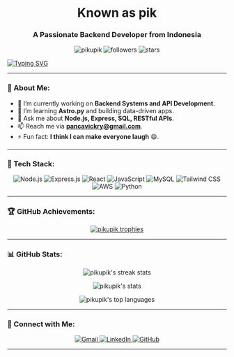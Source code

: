 <h1 align="center">Known as pik</h1>
<h3 align="center">A Passionate Backend Developer from Indonesia</h3>

<p align="center">
  <img src="https://komarev.com/ghpvc/?username=pikupik&label=Profile%20views&color=0e75b6&style=flat-square" alt="pikupik" /> 
  <img src="https://img.shields.io/github/followers/pikupik?color=blue&label=Followers&logo=github&style=flat-square" alt="followers" />
  <img src="https://img.shields.io/github/stars/pikupik?color=yellow&label=Stars&logo=github&style=flat-square" alt="stars" />
</p>

[![Typing SVG](https://readme-typing-svg.demolab.com?font=Fira+Code&size=22&duration=3000&pause=1000&color=00FF00&center=true&vCenter=true&width=435&lines=Backend+Developer;Node.js+and+Express+Specialist;REST+API+Architect;Passionate+Learner)](https://git.io/typing-svg)

---

### 🌟 About Me:

- 🔭 I’m currently working on **Backend Systems and API Development**.
- 🌱 I’m learning **Astro.py** and building data-driven apps.
- 💬 Ask me about **Node.js, Express, SQL, RESTful APIs**.
- 📫 Reach me via **pancavickry@gmail.com**.
- ⚡ Fun fact: **I think I can make everyone laugh** 😄.

---

### 🚀 Tech Stack:
<p align="center">
  <img src="https://img.shields.io/badge/Node.js-339933?style=for-the-badge&logo=nodedotjs&logoColor=white" alt="Node.js" />
  <img src="https://img.shields.io/badge/Express.js-000000?style=for-the-badge&logo=express&logoColor=white" alt="Express.js" />
  <img src="https://img.shields.io/badge/React-61DAFB?style=for-the-badge&logo=react&logoColor=black" alt="React" />
  <img src="https://img.shields.io/badge/JavaScript-F7DF1E?style=for-the-badge&logo=javascript&logoColor=black" alt="JavaScript" />
  <img src="https://img.shields.io/badge/MySQL-4479A1?style=for-the-badge&logo=mysql&logoColor=white" alt="MySQL" />
  <img src="https://img.shields.io/badge/TailwindCSS-38B2AC?style=for-the-badge&logo=tailwind-css&logoColor=white" alt="Tailwind CSS" />
  <img src="https://img.shields.io/badge/AWS-FF9900?style=for-the-badge&logo=amazon-aws&logoColor=white" alt="AWS" />
  <img src="https://img.shields.io/badge/Python-3776AB?style=for-the-badge&logo=python&logoColor=white" alt="Python" />
</p>

---

### 🏆 GitHub Achievements:
<p align="center">
  <a href="https://github.com/ryo-ma/github-profile-trophy">
    <img src="https://github-profile-trophy.vercel.app/?username=pikupik&theme=onedark&column=6&no-frame=true&margin-w=15" alt="pikupik trophies" />
  </a>
</p>

---

### 📊 GitHub Stats:
<p align="center">
  <img align="center" src="https://github-readme-streak-stats.herokuapp.com/?user=pikupik&theme=radical&hide_border=true" alt="pikupik's streak stats" />
</p>

<p align="center">
  <img align="center" src="https://github-readme-stats.vercel.app/api?username=pikupik&show_icons=true&theme=radical&hide_border=true&count_private=true" alt="pikupik's stats" />
</p>

<p align="center">
  <img align="center" src="https://github-readme-stats.vercel.app/api/top-langs/?username=pikupik&layout=compact&theme=radical&hide_border=true" alt="pikupik's top languages" />
</p>

---

### 🔗 Connect with Me:
<p align="center">
  <a href="mailto:pancavickry@gmail.com">
    <img src="https://img.shields.io/badge/Gmail-D14836?style=for-the-badge&logo=gmail&logoColor=white" alt="Gmail" />
  </a>
  <a href="https://id.linkedin.com/in/vikry-panca-305b33293">
    <img src="https://img.shields.io/badge/LinkedIn-0077B5?style=for-the-badge&logo=linkedin&logoColor=white" alt="LinkedIn" />
  </a>
  <a href="https://github.com/pikupik">
    <img src="https://img.shields.io/badge/GitHub-181717?style=for-the-badge&logo=github&logoColor=white" alt="GitHub" />
  </a>
</p>

---
